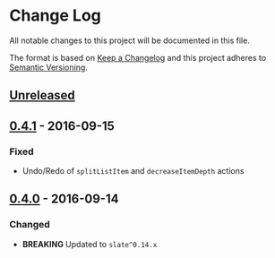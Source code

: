 # Change Log
All notable changes to this project will be documented in this file.

The format is based on [Keep a Changelog](http://keepachangelog.com/) and this project adheres to [Semantic Versioning](http://semver.org/).

## [Unreleased]

## [0.4.1] - 2016-09-15
### Fixed
- Undo/Redo of `splitListItem` and `decreaseItemDepth` actions

## [0.4.0] - 2016-09-14
### Changed
- **BREAKING** Updated to `slate^0.14.x`

  [Unreleased]: https://github.com/GitbookIO/slate-edit-list/compare/0.4.1...HEAD
  [0.4.1]: https://github.com/GitbookIO/slate-edit-list/compare/0.4.0...0.4.1
  [0.4.0]: https://github.com/GitbookIO/slate-edit-list/compare/0.3.0...0.4.0
